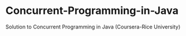 # Concurrent-Programming-in-Java
Solution to Concurrent Programming in Java (Coursera-Rice University)
